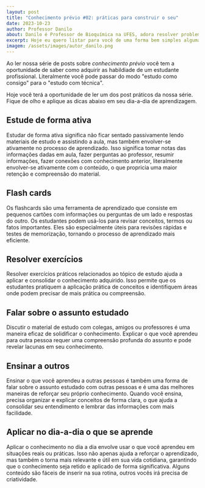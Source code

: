```yaml
---
layout: post
title: "Conhecimento prévio #02: práticas para construir o seu"
date: 2023-10-23
author: Professor Danilo
about: Danilo é Professor de Bioquímica na UFES, adora resolver problemas e encontrar conexões que explicam melhor o conhecimento científico. Possui formação acadêmica em Agronomia e é autodidata em programação. Com sua esposa criou o projeto "Código Agro" que apoia a manutenção deste site.
excerpt: Hoje eu quero listar para você de uma forma bem simples algumas estratégias que são muito eficazes em processos de aprendizagem. Estudar de forma ativa, flash cards, resolução de exercícios, ensinar para outros, integrar o conteúdo aprendido à sua rotina
imagem: /assets/images/autor_danilo.png
---
```


Ao ler nossa série de posts sobre _conhecimento prévio_ você tem a oportunidade de saber como adquirir as habildiade de um estudante profissional. Literalmente você pode passar do modo "estudo como consigo" para o "estudo com técnica".

Hoje você terá a oportunidade de ler um dos post práticos da nossa série. Fique de olho e aplique as dicas abaixo em seu dia-a-dia de aprendizagem.

## Estude de forma ativa
Estudar de forma ativa significa não ficar sentado passivamente lendo materiais de estudo e assistindo a aula, mas também envolver-se ativamente no processo de aprendizado. Isso significa tomar notas das informações dadas em aula, fazer perguntas ao professor, resumir informações, fazer conexões com conhecimento anterior, literalmente envolver-se ativamente com o conteúdo, o que propricia uma maior retenção e compreensão do material.

## Flash cards
Os flashcards são uma ferramenta de aprendizado que consiste em pequenos cartões com informações ou perguntas de um lado e respostas do outro. Os estudantes podem usá-los para revisar conceitos, termos ou fatos importantes. Eles são especialmente úteis para revisões rápidas e testes de memorização, tornando o processo de aprendizado mais eficiente.

## Resolver exercícios
Resolver exercícios práticos relacionados ao tópico de estudo ajuda a aplicar e consolidar o conhecimento adquirido. Isso permite que os estudantes pratiquem a aplicação prática de conceitos e identifiquem áreas onde podem precisar de mais prática ou compreensão.

## Falar sobre o assunto estudado
Discutir o material de estudo com colegas, amigos ou professores é uma maneira eficaz de solidificar o conhecimento. Explicar o que você aprendeu para outra pessoa requer uma compreensão profunda do assunto e pode revelar lacunas em seu conhecimento.

## Ensinar a outros
Ensinar o que você aprendeu a outras pessoas é também uma forma de falar sobre o assunto estudado com outras pessoas e é uma das melhores maneiras de reforçar seu próprio conhecimento. Quando você ensina, precisa organizar e explicar conceitos de forma clara, o que ajuda a consolidar seu entendimento e lembrar das informações com mais facilidade.

## Aplicar no dia-a-dia o que se aprende
Aplicar o conhecimento no dia a dia envolve usar o que você aprendeu em situações reais ou práticas. Isso não apenas ajuda a reforçar o aprendizado, mas também o torna mais relevante e útil em sua vida cotidiana, garantindo que o conhecimento seja retido e aplicado de forma significativa. Alguns conteúdo são fáceis de inserir na sua rotina, outros vocês irá precisa de criatividade.